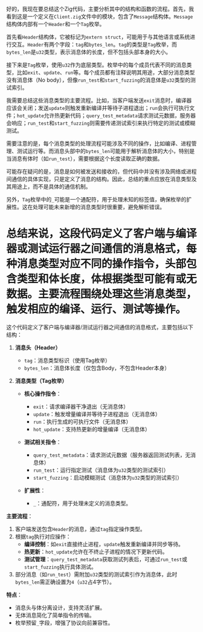 好的，我现在要总结这个Zig代码，主要分析其中的结构和函数的流程。首先，我看到这是一个定义在`Client.zig`文件中的模块，包含了`Message`结构体。`Message`结构体内部有一个`Header`和一个`Tag`枚举。

首先看`Header`结构体，它被标记为`extern struct`，可能用于与其他语言或系统进行交互。`Header`有两个字段：`tag`和`bytes_len`。`tag`的类型是`Tag`枚举，而`bytes_len`是`u32`类型，表示消息体的长度，但不包括头部本身的大小。

接下来是`Tag`枚举，使用`u32`作为底层类型。枚举中的每个成员代表不同的消息类型，比如`exit`、`update`、`run`等。每个成员都有注释说明其用途，大部分消息类型没有消息体（No body），但像`run_test`和`start_fuzzing`的消息体是`u32`类型的测试索引。

我需要总结这些消息类型的主要流程。比如，当客户端发送`exit`消息时，编译器应该会关闭；发送`update`则触发重新编译并等待子进程退出；`run`会执行可执行文件；`hot_update`允许热更新代码；`query_test_metadata`请求测试元数据，服务器会响应；`run_test`和`start_fuzzing`则需要传递测试索引来执行特定的测试或模糊测试。

需要注意的是，每个消息类型的处理流程可能涉及不同的操作，比如编译、进程管理、测试运行等。而消息头部中的`bytes_len`可能用于解析消息体的大小，特别是当消息有体时（如`run_test`），需要根据这个长度读取正确的数据。

可能存在疑问的是，消息是如何被发送和接收的，但代码中并没有涉及网络或进程间通信的具体实现，只是定义了消息的结构。因此，总结的重点应放在消息类型及其用途上，而不是具体的通信机制。

另外，`Tag`枚举中的`_`可能是一个通配符，用于处理未知的标签值，确保枚举的扩展性。这在处理可能未来新增的消息类型时很重要，避免解析错误。

总结来说，这段代码定义了客户端与编译器或测试运行器之间通信的消息格式，每种消息类型对应不同的操作指令，头部包含类型和体长度，体根据类型可能有或无数据。主要流程围绕处理这些消息类型，触发相应的编译、运行、测试等操作。
================================================
这个代码定义了客户端与编译器/测试运行器之间通信的消息格式，主要包括以下结构：

1. **消息头（Header）**
   - `tag`：消息类型标识（使用Tag枚举）
   - `bytes_len`：消息体长度（仅包含Body，不包含Header本身）

2. **消息类型（Tag枚举）**
   - **核心操作指令**：
     - `exit`：请求编译器干净退出（无消息体）
     - `update`：触发增量编译并等待子进程退出（无消息体）
     - `run`：执行生成的可执行文件（无消息体）
     - `hot_update`：支持热更新的增量编译（无消息体）

   - **测试相关指令**：
     - `query_test_metadata`：请求测试元数据（服务器返回测试列表，无消息体）
     - `run_test`：运行指定测试（消息体为`u32`类型的测试索引）
     - `start_fuzzing`：启动模糊测试（消息体为`u32`类型的测试索引）

   - **扩展性**：
     - `_`：通配符，用于处理未定义的消息类型。

**主要流程**：
1. 客户端发送包含`Header`的消息，通过`tag`指定操作类型。
2. 根据`tag`执行对应操作：
   - **编译控制**：如`exit`直接终止进程，`update`触发重新编译并同步等待。
   - **热更新**：`hot_update`允许在不终止子进程的情况下更新代码。
   - **测试管理**：`query_test_metadata`获取测试列表后，可通过`run_test`或`start_fuzzing`执行具体测试。
3. 部分消息（如`run_test`）需附加`u32`类型的测试索引作为消息体，此时`bytes_len`需正确设置为`4`（`u32`占4字节）。

**特点**：
- 消息头与体分离设计，支持灵活扩展。
- 无体消息简化了简单指令的传输。
- 枚举预留`_`字段，增强了协议向前兼容性。